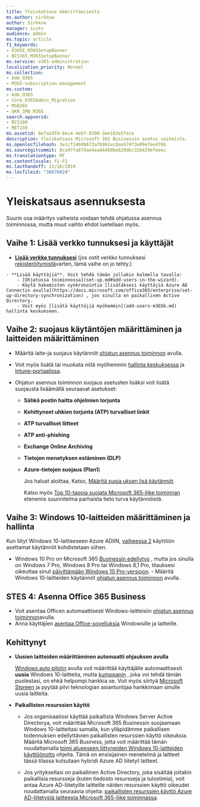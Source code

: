```yaml
---
title: Yleiskatsaus määrittämisestä
ms.author: sirkkuw
author: Sirkkuw
manager: scotv
audience: Admin
ms.topic: article
f1_keywords:
- O365E_M365SetupBanner
- BCS365_M365SetupBanner
ms.service: o365-administration
localization_priority: Normal
ms.collection:
- Adm_O365
- M365-subscription-management
ms.custom:
- Adm_O365
- Core_O365Admin_Migration
- MSB365
- OKR_SMB_M365
search.appverid:
- BCS160
- MET150
ms.assetid: 6e7a2dfd-8ec4-4eb7-8390-3ee103e5fece
description: Yleiskatsaus Microsoft 365 Businessin asetus vaiheista.
ms.openlocfilehash: 3e1cf240db673a7b961ec8aa574f3e09efee476b
ms.sourcegitcommit: 8ca97fa879ae4ea44468be629d6c32b429efeeec
ms.translationtype: MT
ms.contentlocale: fi-FI
ms.lasthandoff: 11/16/2019
ms.locfileid: "38676024"
---
```

# <a name="overview-of-setup"></a>Yleiskatsaus asennuksesta

Suurin osa määritys vaiheista voidaan tehdä ohjatussa asennus toiminnossa, mutta muut vaihto ehdot luetellaan myös.


## <a name="step-1-add-your-domain-and-users"></a>Vaihe 1: Lisää verkko tunnuksesi ja käyttäjät

   - **[Lisää verkko tunnuksesi](set-up.md#add-your-domain-to-personalize-sign-in)** (jos ostit verkko tunnuksesi [rekisteröitymistä](sign-up.md)varten, tämä vaihe on jo tehty.)

    - **Lisää käyttäjiä**. Voit tehdä tämän jollakin kolmella tavalla:
        - [Ohjatussa toiminnossa](set-up.md#add-users-in-the-wizard).
        - Käytä hakemiston synkronointia [lisätäksesi käyttäjiä Azure AD Connectin avulla](https://docs.microsoft.com/office365/enterprise/set-up-directory-synchronization) , jos sinulla on paikallinen Active Directory.
        - Voit myös [lisätä käyttäjiä myöhemmin](add-users-m365b.md) hallinta keskukseen.
## <a name="step-2-set-up-security-policies-and-configure-devices"></a>Vaihe 2: suojaus käytäntöjen määrittäminen ja laitteiden määrittäminen 

  - Määritä laite-ja suojaus käytännöt [ohjatun asennus toiminnon](set-up.md#protect-data-and-devices) avulla. 
  - Voit myös lisätä tai muokata niitä myöhemmin [hallinta keskuksessa](view-policies-and-devices.md) ja [Intune-portaalissa](https://docs.microsoft.com/intune/tutorial-walkthrough-intune-portal).
  - Ohjatun asennus toiminnon suojaus asetusten lisäksi voit lisätä suojausta lisäämällä seuraavat asetukset:

      - **Sähkö postin haitta ohjelmien torjunta**
      - **Kehittyneet uhkien torjunta (ATP) turvalliset linkit**
      - **ATP turvalliset liitteet**
      - **ATP anti-phishing**
      - **Exchange Online Archiving**
      - **Tietojen menetyksen estäminen (DLP)**
      - **Azure-tietojen suojaus (Plan1**)

          Jos haluat aloittaa, Katso, [Määritä suoja uksen lisä käytännöt](set-up-advanced-security.md).

        Katso myös [Top 10-tapoja suojata Microsoft 365-liike toiminnan](https://docs.microsoft.com/office365/admin/security-and-compliance/secure-your-business-data) etenemis suunnitelma parhaista tieto turva käytännöistä.

## <a name="step-3-set-up-and-manage-windows-10-devices"></a>Vaihe 3: Windows 10-laitteiden määrittäminen ja hallinta

   Kun liityt Windows 10-laitteeseen Azure ADIIN, [vaiheessa 2](#step-2-set-up-security-policies-and-configure-devices) käyttöön asettamat käytännöt kohdistetaan siihen.

   - Windows 10 Pro on Microsoft 365 [Businessin edellytys](pre-requisites-for-data-protection.md) , mutta jos sinulla on Windows 7 Pro, Windows 8 Pro tai Windows 8,1 Pro, tilauksesi oikeuttaa sinut [päivittämään Windows 10 Pro-versioon](https://docs.microsoft.com/microsoft-365/business/upgrade-to-windows-pro-creators-update).
    - Määritä Windows 10-laitteiden käytännöt [ohjatun asennus toiminnon](set-up.md#protect-data-and-devices) avulla.

## <a name="stes-4-install-office-365-business"></a>STES 4: Asenna Office 365 Business
- Voit asentaa Officen automaattisesti Windows-laitteisiin [ohjatun asennus toiminnon](set-up.md#deploy-office-365-client-apps)avulla.
- Anna käyttäjien [asentaa Office-sovelluksia](https://docs.microsoft.com/office365/admin/setup/install-applications) Windowsille ja laitteille.
     
## <a name="advanced"></a>Kehittynyt
- **Uusien laitteiden määrittäminen automaatti ohjauksen avulla**
            
     [Windows auto pilotin](add-autopilot-devices-and-profile.md) avulla voit määrittää käyttäjälle automaattisesti **uusia** Windows 10-laitteita, mutta [kumppanin](https://www.microsoft.com/solution-providers/search) , joka voi tehdä tämän puolestasi, on ehkä helpompi hankkia se. Voit myös siirtyä [Microsoft Storeen](https://go.microsoft.com/fwlink/?linkid=874598) ja pyytää pilvi teknologian asiantuntijaa hankkimaan sinulle uusia laitteita.

- **Paikallisten resurssien käyttö**

     - Jos organisaatiosi käyttää paikallista Windows Server Active Directorya, voit määrittää Microsoft 365 Businessin suojaamaan Windows 10-laitteitasi samalla, kun ylläpidämme paikallisen todennuksen edellyttävien paikallisten resurssien käyttö oikeuksia. Määritä Microsoft 365 Business, jotta voit määrittää tämän noudattamalla [toimi alueeseen liittyneiden Windows 10-laitteiden käyttöönotto](manage-windows-devices.md) ohjeita. Tämä on ensisijainen menetelmä ja laitteet tässä tilassa kutsutaan hybridi Azure AD liitetyt laitteet.

    - Jos yrityksellasi on paikallinen Active Directory, joka sisältää joitakin paikallisia resursseja (kuten tiedosto resursseja ja tulostimia), voit antaa Azure AD-liitetyille laitteille näiden resurssien käyttö oikeudet noudattamalla seuraavia ohjeita: [paikallisten resurssien käyttö Azure AD-liitetystä laitteesta Microsoft 365-liike toiminnassa](access-resources.md).

  